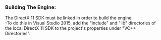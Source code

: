 ### Building The Engine:  
The DirectX 11 SDK must be linked in order to build the engine.  
-To do this in Visual Studio 2015, add the "include" and "lib" directories of the local DirectX 11 SDK to the project's properties under "VC++ Directories".  
